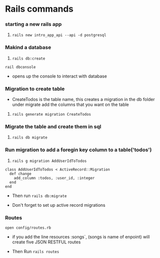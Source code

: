 # Rails commands

### starting a new rails app

1. `rails new intro_app_api --api -d postgresql`

### Makind a database

1. `rails db:create`

`rail dbconsole`
- opens up the console to interact with database

### Migration to create table

- CreateTodos is the table name, this creates a migration in the db folder under migrate
add the columns that you want on the table
1. `rails generate migration CreateTodos`


### Migrate the table and create them in sql

1.  `rails db migrate`


### Run migration to add a foregin key column to a table('todos')

1. `rails g migration AddUserIdToTodos`


```
class AddUserIdToTodos < ActiveRecord::Migration
  def change
    add_column :todos, :user_id, :integer
  end
end

```

- Then run `rails db:migrate`

- Don't forget to set up active record migrations




### Routes

`open config/routes.rb`

- if you add the line resources :songs`, (songs is name of enpoint) will create five JSON RESTFUL routes

- Then Run `rails routes`


